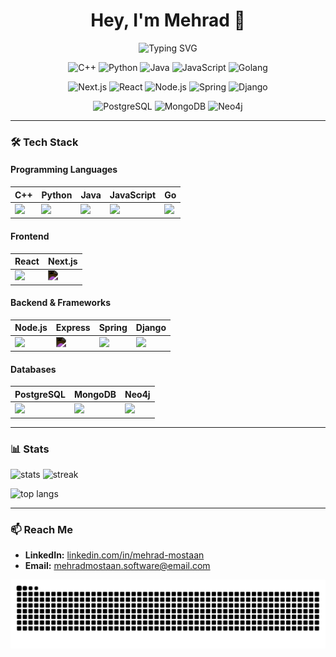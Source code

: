 <!-- Header -->
<h1 align="center">Hey, I'm Mehrad 👋</h1>

<!-- Animated typing intro -->
<p align="center">
  <img src="https://readme-typing-svg.demolab.com?font=Fira+Code&pause=1200&center=true&vCenter=true&width=800&lines=Software+Engineer+%7C+C%2B%2B+%2F+Python+%2F+Java;JavaScript+%26+Go+enjoyer;Next.js+%7C+React+%7C+Node.js;Spring+Boot+%7C+Django;SQL+(PostgreSQL)+%7C+NoSQL+(MongoDB%2C+Neo4j);AI%2C+Big+Data%2C+Systems+Programming" alt="Typing SVG" />
</p>

<!-- Badges -->
<p align="center">
  <!-- Languages -->
  <img src="https://img.shields.io/badge/C++-00599C?style=for-the-badge&logo=c%2B%2B&logoColor=white" alt="C++"/>
  <img src="https://img.shields.io/badge/Python-3776AB?style=for-the-badge&logo=python&logoColor=white" alt="Python"/>
  <img src="https://img.shields.io/badge/Java-007396?style=for-the-badge&logo=openjdk&logoColor=white" alt="Java"/>
  <img src="https://img.shields.io/badge/JavaScript-F7DF1E?style=for-the-badge&logo=javascript&logoColor=black" alt="JavaScript"/>
  <img src="https://img.shields.io/badge/Go-00ADD8?style=for-the-badge&logo=go&logoColor=white" alt="Golang"/>
<p align="center">
  <!-- Frameworks -->
  <img src="https://img.shields.io/badge/Next.js-000000?style=for-the-badge&logo=nextdotjs&logoColor=white" alt="Next.js"/>
  <img src="https://img.shields.io/badge/React-20232A?style=for-the-badge&logo=react&logoColor=61DAFB" alt="React"/>
  <img src="https://img.shields.io/badge/Node.js-339933?style=for-the-badge&logo=nodedotjs&logoColor=white" alt="Node.js"/>
  <img src="https://img.shields.io/badge/Spring-6DB33F?style=for-the-badge&logo=spring&logoColor=white" alt="Spring"/>
  <img src="https://img.shields.io/badge/Django-092E20?style=for-the-badge&logo=django&logoColor=white" alt="Django"/>
<p align="center">
  <!-- Data -->
  <img src="https://img.shields.io/badge/PostgreSQL-316192?style=for-the-badge&logo=postgresql&logoColor=white" alt="PostgreSQL"/>
  <img src="https://img.shields.io/badge/MongoDB-47A248?style=for-the-badge&logo=mongodb&logoColor=white" alt="MongoDB"/>
  <img src="https://img.shields.io/badge/Neo4j-4581C3?style=for-the-badge&logo=neo4j&logoColor=white" alt="Neo4j"/>
</p>

---
### 🛠 Tech Stack

#### Programming Languages
| C++ | Python | Java | JavaScript | Go |
|-----|--------|------|------------|----|
| <img src="https://cdn.jsdelivr.net/gh/devicons/devicon/icons/cplusplus/cplusplus-original.svg" height="40"/> | <img src="https://cdn.jsdelivr.net/gh/devicons/devicon/icons/python/python-original.svg" height="40"/> | <img src="https://cdn.jsdelivr.net/gh/devicons/devicon/icons/java/java-original.svg" height="40"/> | <img src="https://cdn.jsdelivr.net/gh/devicons/devicon/icons/javascript/javascript-original.svg" height="40"/> | <img src="https://cdn.jsdelivr.net/gh/devicons/devicon/icons/go/go-original.svg" height="40"/> |

#### Frontend
| React | Next.js |
|-------|---------|
| <img src="https://cdn.jsdelivr.net/gh/devicons/devicon/icons/react/react-original.svg" height="40"/> | <img src="https://cdn.jsdelivr.net/gh/devicons/devicon/icons/nextjs/nextjs-original.svg" height="40" style="filter: invert(1);"/> |

#### Backend & Frameworks
| Node.js | Express | Spring | Django |
|---------|---------|--------|--------|
| <img src="https://cdn.jsdelivr.net/gh/devicons/devicon/icons/nodejs/nodejs-original.svg" height="40"/> | <img src="https://cdn.jsdelivr.net/gh/devicons/devicon/icons/express/express-original.svg" height="40" style="filter: invert(1);"/> | <img src="https://cdn.jsdelivr.net/gh/devicons/devicon/icons/spring/spring-original.svg" height="40"/> | <img src="https://cdn.jsdelivr.net/gh/devicons/devicon/icons/django/django-plain.svg" height="40"/> |

#### Databases
| PostgreSQL | MongoDB | Neo4j |
|------------|---------|-------|
| <img src="https://cdn.jsdelivr.net/gh/devicons/devicon/icons/postgresql/postgresql-original.svg" height="40"/> | <img src="https://cdn.jsdelivr.net/gh/devicons/devicon/icons/mongodb/mongodb-original.svg" height="40"/> | <img src="https://cdn.jsdelivr.net/gh/devicons/devicon/icons/neo4j/neo4j-original.svg" height="40"/> |


---

### 📊 Stats
<p>
  <img src="https://github-readme-stats.vercel.app/api?username=Mehrad25Software&show_icons=true&theme=tokyonight" height="150" alt="stats"/>
  <img src="https://streak-stats.demolab.com?user=Mehrad25Software&theme=tokyonight" height="150" alt="streak"/>
</p>
<p>
  <img src="https://github-readme-stats.vercel.app/api/top-langs/?username=Mehrad25Software&layout=compact&theme=tokyonight" height="150" alt="top langs"/>
</p>

---

### 📫 Reach Me
- **LinkedIn:** [linkedin.com/in/mehrad-mostaan](https://www.linkedin.com/in/mehrad-mostaan)
- **Email:** [mehradmostaan.software@email.com](mailto:mehradmostaan.software@email.com)


![snake gif](https://raw.githubusercontent.com/Mehrad25Software/Mehrad25Software/output/snake.svg)
